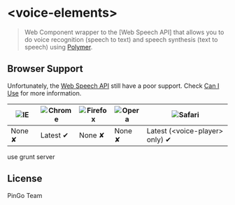 # &lt;voice-elements&gt;

> Web Component wrapper to the [Web Speech API] that allows you to do voice recognition (speech to text) and speech synthesis (text to speech) using [Polymer](http://www.polymer-project.org/).



## Browser Support

Unfortunately, the [Web Speech API](https://dvcs.w3.org/hg/speech-api/raw-file/tip/speechapi.html) still have a poor support. Check [Can I Use](http://caniuse.com/#feat=web-speech) for more information.

![IE](https://cloud.githubusercontent.com/assets/398893/3528325/20373e76-078e-11e4-8e3a-1cb86cf506f0.png) | ![Chrome](https://cloud.githubusercontent.com/assets/398893/3528328/23bc7bc4-078e-11e4-8752-ba2809bf5cce.png) | ![Firefox](https://cloud.githubusercontent.com/assets/398893/3528329/26283ab0-078e-11e4-84d4-db2cf1009953.png) | ![Opera](https://cloud.githubusercontent.com/assets/398893/3528330/27ec9fa8-078e-11e4-95cb-709fd11dac16.png) | ![Safari](https://cloud.githubusercontent.com/assets/398893/3528331/29df8618-078e-11e4-8e3e-ed8ac738693f.png)
--- | --- | --- | --- | --- |
None ✘ | Latest ✔ | None ✘ | None ✘ | Latest (&lt;voice-player&gt; only) ✔ |
use grunt server
## License

PinGo Team
